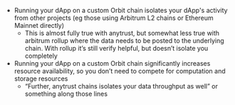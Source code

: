  - Running your dApp on a custom Orbit chain isolates your dApp's activity from other projects (eg those using Arbitrum L2 chains or Ethereum Mainnet directly)
   -  This is almost fully true with anytrust, but somewhat less true with arbitrum rollup where the data needs to be posted to the underlying chain. With rollup it’s still verify helpful, but doesn’t isolate you completely
 - Running your dApp on a custom Orbit chain significantly increases resource availability, so you don’t need to compete for computation and storage resources
   - “Further, anytrust chains isolates your data throughput as well” or something along those lines


